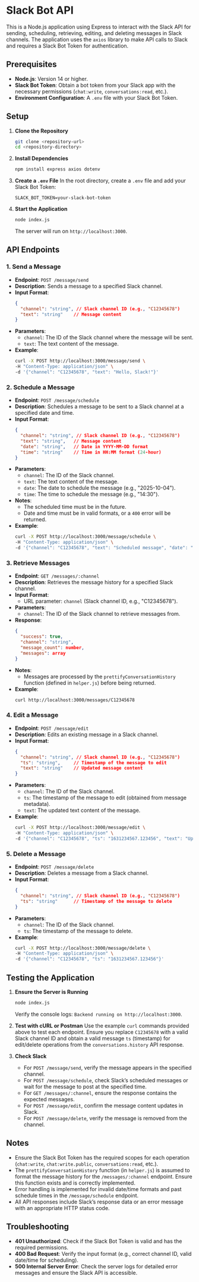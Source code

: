 # Slack Bot API

This is a Node.js application using Express to interact with the Slack API for sending, scheduling, retrieving, editing, and deleting messages in Slack channels. The application uses the `axios` library to make API calls to Slack and requires a Slack Bot Token for authentication.

## Prerequisites

- **Node.js**: Version 14 or higher.
- **Slack Bot Token**: Obtain a bot token from your Slack app with the necessary permissions (`chat:write`, `conversations:read`, etc.).
- **Environment Configuration**: A `.env` file with your Slack Bot Token.

## Setup

1. **Clone the Repository**
   ```bash
   git clone <repository-url>
   cd <repository-directory>
   ```

2. **Install Dependencies**
   ```bash
   npm install express axios dotenv
   ```

3. **Create a `.env` File**
   In the root directory, create a `.env` file and add your Slack Bot Token:
   ```env
   SLACK_BOT_TOKEN=your-slack-bot-token
   ```

4. **Start the Application**
   ```bash
   node index.js
   ```
   The server will run on `http://localhost:3000`.

## API Endpoints

### 1. Send a Message
- **Endpoint**: `POST /message/send`
- **Description**: Sends a message to a specified Slack channel.
- **Input Format**:
  ```json
  {
    "channel": "string", // Slack channel ID (e.g., "C12345678")
    "text": "string"    // Message content
  }
  ```
- **Parameters**:
  - `channel`: The ID of the Slack channel where the message will be sent.
  - `text`: The text content of the message.
- **Example**:
  ```bash
  curl -X POST http://localhost:3000/message/send \
  -H "Content-Type: application/json" \
  -d '{"channel": "C12345678", "text": "Hello, Slack!"}'
  ```

### 2. Schedule a Message
- **Endpoint**: `POST /message/schedule`
- **Description**: Schedules a message to be sent to a Slack channel at a specified date and time.
- **Input Format**:
  ```json
  {
    "channel": "string", // Slack channel ID (e.g., "C12345678")
    "text": "string",   // Message content
    "date": "string",   // Date in YYYY-MM-DD format
    "time": "string"    // Time in HH:MM format (24-hour)
  }
  ```
- **Parameters**:
  - `channel`: The ID of the Slack channel.
  - `text`: The text content of the message.
  - `date`: The date to schedule the message (e.g., "2025-10-04").
  - `time`: The time to schedule the message (e.g., "14:30").
- **Notes**:
  - The scheduled time must be in the future.
  - Date and time must be in valid formats, or a `400` error will be returned.
- **Example**:
  ```bash
  curl -X POST http://localhost:3000/message/schedule \
  -H "Content-Type: application/json" \
  -d '{"channel": "C12345678", "text": "Scheduled message", "date": "2025-10-04", "time": "14:30"}'
  ```

### 3. Retrieve Messages
- **Endpoint**: `GET /messages/:channel`
- **Description**: Retrieves the message history for a specified Slack channel.
- **Input Format**:
  - URL parameter: `channel` (Slack channel ID, e.g., "C12345678").
- **Parameters**:
  - `channel`: The ID of the Slack channel to retrieve messages from.
- **Response**:
  ```json
  {
    "success": true,
    "channel": "string",
    "message_count": number,
    "messages": array
  }
  ```
- **Notes**:
  - Messages are processed by the `prettifyConversationHistory` function (defined in `helper.js`) before being returned.
- **Example**:
  ```bash
  curl http://localhost:3000/messages/C12345678
  ```

### 4. Edit a Message
- **Endpoint**: `POST /message/edit`
- **Description**: Edits an existing message in a Slack channel.
- **Input Format**:
  ```json
  {
    "channel": "string", // Slack channel ID (e.g., "C12345678")
    "ts": "string",     // Timestamp of the message to edit
    "text": "string"    // Updated message content
  }
  ```
- **Parameters**:
  - `channel`: The ID of the Slack channel.
  - `ts`: The timestamp of the message to edit (obtained from message metadata).
  - `text`: The updated text content of the message.
- **Example**:
  ```bash
  curl -X POST http://localhost:3000/message/edit \
  -H "Content-Type: application/json" \
  -d '{"channel": "C12345678", "ts": "1631234567.123456", "text": "Updated message"}'
  ```

### 5. Delete a Message
- **Endpoint**: `POST /message/delete`
- **Description**: Deletes a message from a Slack channel.
- **Input Format**:
  ```json
  {
    "channel": "string", // Slack channel ID (e.g., "C12345678")
    "ts": "string"      // Timestamp of the message to delete
  }
  ```
- **Parameters**:
  - `channel`: The ID of the Slack channel.
  - `ts`: The timestamp of the message to delete.
- **Example**:
  ```bash
  curl -X POST http://localhost:3000/message/delete \
  -H "Content-Type: application/json" \
  -d '{"channel": "C12345678", "ts": "1631234567.123456"}'
  ```

## Testing the Application

1. **Ensure the Server is Running**
   ```bash
   node index.js
   ```
   Verify the console logs: `Backend running on http://localhost:3000`.

2. **Test with cURL or Postman**
   Use the example `curl` commands provided above to test each endpoint. Ensure you replace `C12345678` with a valid Slack channel ID and obtain a valid message `ts` (timestamp) for edit/delete operations from the `conversations.history` API response.

3. **Check Slack**
   - For `POST /message/send`, verify the message appears in the specified channel.
   - For `POST /message/schedule`, check Slack’s scheduled messages or wait for the message to post at the specified time.
   - For `GET /messages/:channel`, ensure the response contains the expected messages.
   - For `POST /message/edit`, confirm the message content updates in Slack.
   - For `POST /message/delete`, verify the message is removed from the channel.

## Notes

- Ensure the Slack Bot Token has the required scopes for each operation (`chat:write`, `chat:write.public`, `conversations:read`, etc.).
- The `prettifyConversationHistory` function (in `helper.js`) is assumed to format the message history for the `/messages/:channel` endpoint. Ensure this function exists and is correctly implemented.
- Error handling is implemented for invalid date/time formats and past schedule times in the `/message/schedule` endpoint.
- All API responses include Slack’s response data or an error message with an appropriate HTTP status code.

## Troubleshooting

- **401 Unauthorized**: Check if the Slack Bot Token is valid and has the required permissions.
- **400 Bad Request**: Verify the input format (e.g., correct channel ID, valid date/time for scheduling).
- **500 Internal Server Error**: Check the server logs for detailed error messages and ensure the Slack API is accessible.